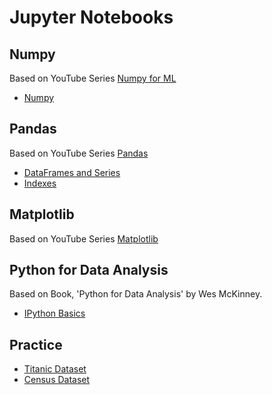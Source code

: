 # Jupyter Notebooks 

## Numpy
Based on YouTube Series [Numpy for ML](https://www.youtube.com/playlist?list=PLCC34OHNcOtpalASMlX2HHdsLNipyyhbK)
- [Numpy](/numpy/1_numpy_tutorial.ipynb)

## Pandas 
Based on YouTube Series [Pandas](https://youtube.com/playlist?list=PL-osiE80TeTsWmV9i9c58mdDCSskIFdDS&si=Q78RCBoW8DaK-DjD)
- [DataFrames and Series](/pandas/2_dataframes_series.ipynb)
- [Indexes](/pandas/3_indexes.ipynb)

## Matplotlib
Based on YouTube Series [Matplotlib](https://www.youtube.com/playlist?list=PL-osiE80TeTvipOqomVEeZ1HRrcEvtZB_)

## Python for Data Analysis
Based on Book, 'Python for Data Analysis' by Wes McKinney.
- [IPython Basics](/python_for_data_analysis/2_ipython_basics.ipynb)

## Practice
- [Titanic Dataset](/practice/titanic.ipynb)
- [Census Dataset](/practice/census.ipynb)